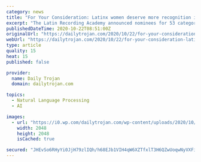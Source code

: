 ```yaml
---
category: news
title: "For Your Consideration: Latinx women deserve more recognition in the Latin music industry"
excerpt: "The Latin Recording Academy announced nominees for 53 categories for the 2020 Latin Grammy Awards. Few women received recognition."
publishedDateTime: 2020-10-22T08:51:00Z
originalUrl: "https://dailytrojan.com/2020/10/22/for-your-consideration-latinx-women-deserve-more-recognition-in-the-latin-music-industry/"
webUrl: "https://dailytrojan.com/2020/10/22/for-your-consideration-latinx-women-deserve-more-recognition-in-the-latin-music-industry/"
type: article
quality: 15
heat: 15
published: false

provider:
  name: Daily Trojan
  domain: dailytrojan.com

topics:
  - Natural Language Processing
  - AI

images:
  - url: "https://i0.wp.com/dailytrojan.com/wp-content/uploads/2020/10/column_2.jpg?fit=2048%2C2048&#038;ssl=1"
    width: 2048
    height: 2048
    isCached: true

secured: "JHEvSo6RHyYi0JjH79zlIQh/h68EJb1VIH4qW6XZTfxlT3H6QZwUoqwNyVXFiM5MttUcCrE3xy/GJ76W0rXkwX6melef/7cXS7xyAW2+1JgGbCMpeYzRssjn99TC/If7Azi3opryNq9fwPpCJcKhytr//5yGLWo3osBaJzaKS4/b07OCLjVPBv6ECcvLAa+rx2pIsZ+qcI2MEumYAwtjouSoOTZYFTHRjTODMtS8C3JcO6LfwZbShQH2kdy2gPxpCWTstv9ihmT8GxkJUccCG9yrLc42I4G7Etu/pzLfMyhccdiDjSVp2y/Rn1gH2E3c3AmhOr3ymCUzK72L/hYqE7Uqx9TZhSpm7hNrtu7K/2I=;Q/Fxfa2335dNG5sKNNBxPQ=="
---
```


